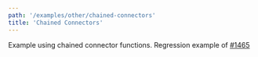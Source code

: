 ```yaml
---
path: '/examples/other/chained-connectors'
title: 'Chained Connectors'
---
```


Example using chained connector functions. Regression example of [#1465](https://github.com/react-dnd/react-dnd/pull/1465)

<view-source name="06-other/chained-connectors" component="other-chained-connectors">
</view-source>
